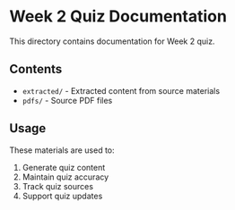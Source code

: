 # Week 2 Quiz Documentation

This directory contains documentation for Week 2 quiz.

## Contents

- `extracted/` - Extracted content from source materials
- `pdfs/` - Source PDF files

## Usage

These materials are used to:
1. Generate quiz content
2. Maintain quiz accuracy
3. Track quiz sources
4. Support quiz updates
